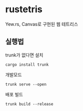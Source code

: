 # rustetris

Yew.rs, Canvas로 구현된 웹 테트리스

## 실행법

trunk가 없다면 설치

```
cargo install trunk
```

개발모드

```
trunk serve --open
```

배포 빌드

```
trunk build --release
```

